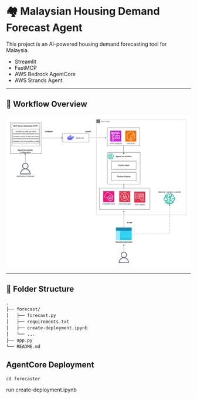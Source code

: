 # 🏘️ Malaysian Housing Demand Forecast Agent

This project is an AI-powered housing demand forecasting tool for Malaysia. 
- Streamlit
- FastMCP
- AWS Bedrock AgentCore
- AWS Strands Agent

---
## 🧩 Workflow Overview

![Workflow](./agentcore-mcp.drawio.png)

---

## 📁 Folder Structure

```bash
.
├── forecast/             
│   ├── forecast.py       
│   ├── requirements.txt
│   ├── create-deployment.ipynb
│   └── ...               
├── app.py                           
└── README.md      
```
## AgentCore Deployment
```
cd forecaster
```
run create-deployment.ipynb